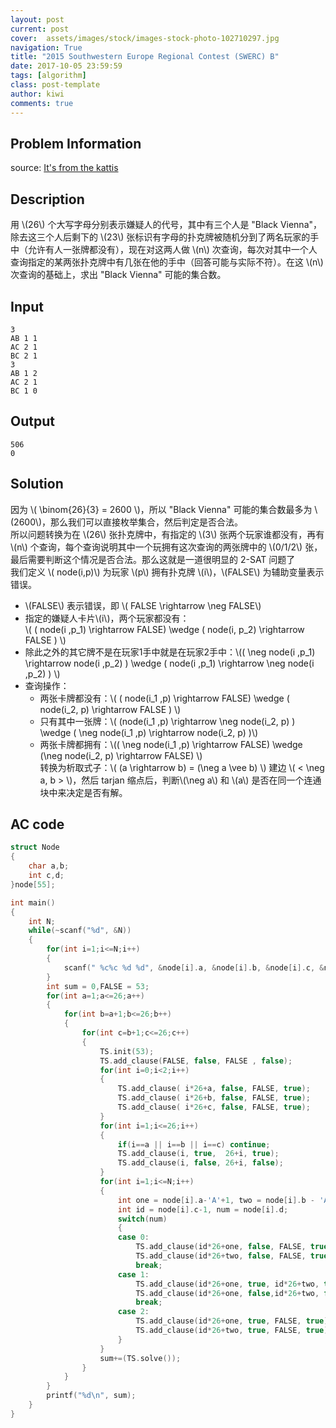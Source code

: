 ```yaml
---
layout: post
current: post
cover:  assets/images/stock/images-stock-photo-102710297.jpg
navigation: True
title: "2015 Southwestern Europe Regional Contest (SWERC) B"
date: 2017-10-05 23:59:59
tags: [algorithm]
class: post-template
author: kiwi
comments: true
---
```


## Problem Information

source: [It's from the kattis](https://open.kattis.com/problems/blackvienna)

## Description

用 \\(26\\) 个大写字母分别表示嫌疑人的代号，其中有三个人是 "Black Vienna"，除去这三个人后剩下的 \\(23\\) 张标识有字母的扑克牌被随机分到了两名玩家的手中（允许有人一张牌都没有），现在对这两人做 \\(n\\) 次查询，每次对其中一个人查询指定的某两张扑克牌中有几张在他的手中（回答可能与实际不符）。在这 \\(n\\) 次查询的基础上，求出 "Black Vienna" 可能的集合数。

## Input
```
3                                                                                     
AB 1 1
AC 2 1
BC 2 1
3
AB 1 2
AC 2 1
BC 1 0
```

## Output
```
506                                                                                   
0
```

## Solution

因为 \\( \binom{26}{3} = 2600 \\)，所以 "Black Vienna" 可能的集合数最多为 \\(2600\\)，那么我们可以直接枚举集合，然后判定是否合法。<br>
所以问题转换为在 \\(26\\) 张扑克牌中，有指定的 \\(3\\) 张两个玩家谁都没有，再有 \\(n\\) 个查询，每个查询说明其中一个玩拥有这次查询的两张牌中的 \\(0/1/2\\) 张，最后需要判断这个情况是否合法。那么这就是一道很明显的 2-SAT 问题了<br>
我们定义 \\( node(i,p)\\) 为玩家 \\(p\\) 拥有扑克牌 \\(i\\)，\\(FALSE\\) 为辅助变量表示错误。
* \\(FALSE\\) 表示错误，即 \\( FALSE \\rightarrow \\neg FALSE\\) <br> 
* 指定的嫌疑人卡片\\(i\\)，两个玩家都没有：<br> \\( ( node(i ,p\_1) \\rightarrow FALSE) \\wedge ( node(i, p\_2) \\rightarrow FALSE )  \\) <br>
* 除此之外的其它牌不是在玩家1手中就是在玩家2手中：\\(( \\neg node(i ,p\_1) \\rightarrow node(i ,p\_2) ) \\wedge ( node(i ,p\_1) \\rightarrow \\neg node(i ,p\_2) ) \\)<br>
* 查询操作：<br>
    * 两张卡牌都没有：\\( ( node(i\_1 ,p) \\rightarrow FALSE) \\wedge ( node(i\_2, p) \\rightarrow FALSE ) \\)<br>
    * 只有其中一张牌：\\( (node(i\_1 ,p) \\rightarrow \\neg node(i\_2, p) ) \\wedge ( \\neg node(i\_1 ,p) \\rightarrow node(i\_2, p) )\\) <br> 
    * 两张卡牌都拥有：\\(( \\neg node(i\_1 ,p) \\rightarrow  FALSE) \\wedge (\\neg node(i\_2, p) \\rightarrow FALSE) \\)<br>
转换为析取式子：\\( (a \\rightarrow b) = (\\neg a \\vee b) \\) 建边 \\( < \\neg a, b > \\)，然后 tarjan 缩点后，判断\\(\\neg a\\) 和 \\(a\\) 是否在同一个连通块中来决定是否有解。<br>

## AC code
```c++
struct Node                                                                           
{
    char a,b;
    int c,d;
}node[55];

int main()
{
    int N;
    while(~scanf("%d", &N))
    {
        for(int i=1;i<=N;i++)
        {
            scanf(" %c%c %d %d", &node[i].a, &node[i].b, &node[i].c, &node[i].d);
        }
        int sum = 0,FALSE = 53;
        for(int a=1;a<=26;a++)
        {
            for(int b=a+1;b<=26;b++)
            {
                for(int c=b+1;c<=26;c++)
                {
                    TS.init(53);
                    TS.add_clause(FALSE, false, FALSE , false);
                    for(int i=0;i<2;i++)
                    {
                        TS.add_clause( i*26+a, false, FALSE, true);
                        TS.add_clause( i*26+b, false, FALSE, true);
                        TS.add_clause( i*26+c, false, FALSE, true);
                    }
                    for(int i=1;i<=26;i++)
                    {
                        if(i==a || i==b || i==c) continue;
                        TS.add_clause(i, true,  26+i, true);
                        TS.add_clause(i, false, 26+i, false);
                    }
                    for(int i=1;i<=N;i++)
                    {
                        int one = node[i].a-'A'+1, two = node[i].b - 'A'+1;
                        int id = node[i].c-1, num = node[i].d;
                        switch(num)
                        {
                        case 0: 
                            TS.add_clause(id*26+one, false, FALSE, true);
                            TS.add_clause(id*26+two, false, FALSE, true);
                            break;
                        case 1:
                            TS.add_clause(id*26+one, true, id*26+two, true);
                            TS.add_clause(id*26+one, false,id*26+two, false);
                            break;
                        case 2:
                            TS.add_clause(id*26+one, true, FALSE, true);
                            TS.add_clause(id*26+two, true, FALSE, true);
                        }
                    }
                    sum+=(TS.solve());
                }
            }            
        }
        printf("%d\n", sum);
    }
}
```